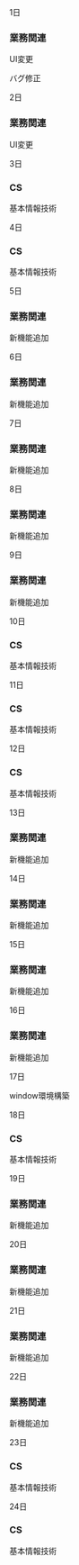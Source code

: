 1日

### 業務関連

UI変更

バグ修正

2日

### 業務関連

UI変更

3日

### CS

基本情報技術

4日

### CS

基本情報技術

5日

### 業務関連

新機能追加

6日

### 業務関連

新機能追加

7日

### 業務関連

新機能追加

8日

### 業務関連

新機能追加

9日

### 業務関連

新機能追加

10日

### CS

基本情報技術


11日

### CS

基本情報技術

12日

### CS

基本情報技術

13日

### 業務関連

新機能追加

14日

### 業務関連

新機能追加

15日

### 業務関連

新機能追加

16日

### 業務関連

新機能追加

17日

window環境構築

18日

### CS

基本情報技術

19日

### 業務関連

新機能追加

20日

### 業務関連

新機能追加

21日

### 業務関連

新機能追加

22日

### 業務関連

新機能追加

23日

### CS

基本情報技術

24日

### CS

基本情報技術